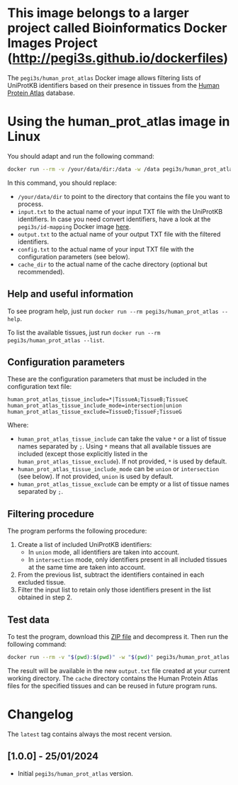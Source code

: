 # This image belongs to a larger project called Bioinformatics Docker Images Project (http://pegi3s.github.io/dockerfiles)

The `pegi3s/human_prot_atlas` Docker image allows filtering lists of UniProtKB identifiers based on their presence in tissues from the [Human Protein Atlas](https://www.proteinatlas.org/) database.

# Using the human_prot_atlas image in Linux

You should adapt and run the following command:
```sh
docker run --rm -v /your/data/dir:/data -w /data pegi3s/human_prot_atlas config.txt input.txt output.txt cache_dir
```

In this command, you should replace:
- `/your/data/dir` to point to the directory that contains the file you want to process.
- `input.txt` to the actual name of your input TXT file with the UniProtKB identifiers. In case you need convert identifiers, have a look at the `pegi3s/id-mapping` Docker image [here](https://hub.docker.com/r/pegi3s/id-mapping).
- `output.txt` to the actual name of your output TXT file with the filtered identifiers.
- `config.txt` to the actual name of your input TXT file with the configuration parameters (see below).
- `cache_dir` to the actual name of the cache directory (optional but recommended).

## Help and useful information

To see program help, just run `docker run --rm pegi3s/human_prot_atlas --help`. 

To list the available tissues, just run `docker run --rm pegi3s/human_prot_atlas --list`.

## Configuration parameters

These are the configuration parameters that must be included in the configuration text file:

```
human_prot_atlas_tissue_include=*|TissueA;TissueB;TissueC
human_prot_atlas_tissue_include_mode=intersection|union
human_prot_atlas_tissue_exclude=TissueD;TissueF;TissueG
```
Where:
- `human_prot_atlas_tissue_include` can take the value `*` or a list of tissue names separated by `;`. Using `*` means that all available tissues are included (except those explicitly listed in the `human_prot_atlas_tissue_exclude`). If not provided, `*` is used by default.
- `human_prot_atlas_tissue_include_mode` can be `union` or `intersection` (see below). If not provided, `union` is used by default.
- `human_prot_atlas_tissue_exclude` can be empty or a list of tissue names separated by `;`.

## Filtering procedure

The program performs the following procedure:
1. Create a list of included UniProtKB identifiers:
   - In `union` mode, all identifiers are taken into account.
   - In `intersection` mode, only identifiers present in all included tissues at the same time are taken into account.
2. From the previous list, subtract the identifiers contained in each excluded tissue.
3. Filter the input list to retain only those identifiers present in the list obtained in step 2.

## Test data

To test the program, download this [ZIP file](https://raw.githubusercontent.com/pegi3s/dockerfiles/master/human_prot_atlas/test_data/human_prot_atlas.zip) and decompress it. Then run the following command:

```sh
docker run --rm -v "$(pwd):$(pwd)" -w "$(pwd)" pegi3s/human_prot_atlas config.txt input.txt output.txt cache
```

The result will be available in the new `output.txt` file created at your current working directory. The `cache` directory contains the Human Protein Atlas files for the specified tissues and can be reused in future program runs.

# Changelog

The `latest` tag contains always the most recent version.

## [1.0.0] - 25/01/2024

- Initial `pegi3s/human_prot_atlas` version.